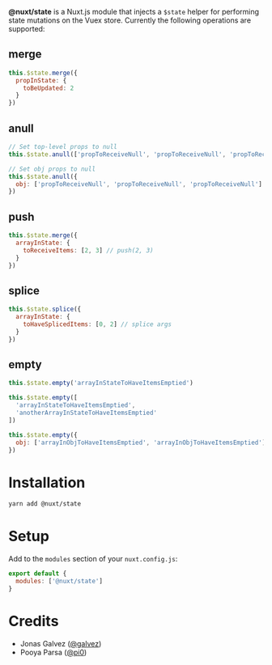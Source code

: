 **@nuxt/state** is a Nuxt.js module that injects a `$state` helper for 
performing state mutations on the Vuex store. Currently the following operations
are supported:

## **merge**

```js
this.$state.merge({
  propInState: {
    toBeUpdated: 2
  }
})
````

## **anull**

```js
// Set top-level props to null
this.$state.anull(['propToReceiveNull', 'propToReceiveNull', 'propToReceiveNull'])

// Set obj props to null
this.$state.anull({
  obj: ['propToReceiveNull', 'propToReceiveNull', 'propToReceiveNull']
})
````

## **push**

```js
this.$state.merge({
  arrayInState: {
    toReceiveItems: [2, 3] // push(2, 3)
  }
})
```

## **splice**

```js
this.$state.splice({
  arrayInState: {
    toHaveSplicedItems: [0, 2] // splice args
  }
})
```

## **empty**

```js
this.$state.empty('arrayInStateToHaveItemsEmptied')

this.$state.empty([
  'arrayInStateToHaveItemsEmptied', 
  'anotherArrayInStateToHaveItemsEmptied'
])

this.$state.empty({
  obj: ['arrayInObjToHaveItemsEmptied', 'arrayInObjToHaveItemsEmptied']
})
```

# Installation

```sh
yarn add @nuxt/state
```

# Setup

Add to the `modules` section of your `nuxt.config.js`:

```js
export default {
  modules: ['@nuxt/state']
}
```

# Credits

- Jonas Galvez ([@galvez](https://github.com/galvez))
- Pooya Parsa ([@pi0](https://github.com/pi0))
